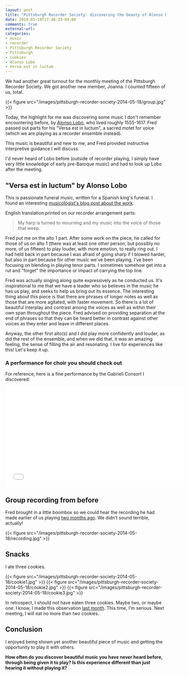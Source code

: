 ```yaml
---
layout: post
title: "Pittsburgh Recorder Society: discovering the beauty of Alonso Lobo"
date: 2014-05-18T17:48:23-04:00
comments: true
external-url:
categories:
- music
- recorder
- Pittsburgh Recorder Society
- Pittsburgh
- cookies
- Alonso Lobo
- Versa est in luctum
---
```

We had another great turnout for the monthly meeting of the Pittsburgh Recorder Society. We got another new member, Joanna. I counted fifteen of us, total.

{{< figure src="/images/pittsburgh-recorder-society-2014-05-18/group.jpg" >}}

Today, the highlight for me was discovering some music I don't remember encountering before, by [Alonso Lobo](http://en.wikipedia.org/wiki/Alonso_Lobo), who lived roughly 1555-1617. Fred passed out parts for his "Versa est in luctum", a sacred motet for voice (which we are playing as a recorder ensemble instead).

This music is beautiful and new to me, and Fred provided instructive interpretive guidance I will discuss.

I'd never heard of Lobo before (outside of recorder playing, I simply have very little knowledge of early pre-Baroque music) and had to look up Lobo after the meeting.

<!--more-->

## "Versa est in luctum" by Alonso Lobo

This is passionate funeral music, written for a Spanish king's funeral. I found an interesting [musicologist's blog post about the work](http://luiscfhenriques.com/alonso-lobos-versa-est-in-luctum/).

English translation printed on our recorder arrangement parts:

<blockquote>
My harp is turned to mourning and my music into the voice of those that weep.
</blockquote>

Fred put me on the alto 1 part. After some work on the piece, he called for those of us on alto 1 (there was at least one other person, but possibly no more, of us fifteen) to play louder, with more emotion, to really ring out. I had held back in part because I was afraid of going sharp if I blowed harder, but also in part because for other music we've been playing, I've been focusing on blending in playing tenor parts. I sometimes somehow get into a rut and "forget" the importance or impact of carrying the top line.

Fred was actually singing along quite expressively as he conducted us. It's inspirational to me that we have a leader who so believes in the music he has us play, and seeks to help us bring out its essence. The interesting thing about this piece is that there are phrases of longer notes as well as those that are more agitated, with faster movement. So there is a lot of beautiful interplay and contrast among the voices as well as within their own span throughout the piece. Fred advised on providing separation at the end of phrases so that they can be heard better in contrast against other voices as they enter and leave in different places.

Anyway, the other first alto(s) and I did play more confidently and louder, as did the rest of the ensemble, and when we did that, it was an amazing feeling, the sense of filling the air and resonating. I live for experiences like this! Let's keep it up.

### A performance for choir you should check out

For reference, here is a fine performance by the Gabrieli Consort I discovered:

<iframe width="560" height="315" src="//www.youtube.com/embed/yZe16Mpsmg8" frameborder="0" allowfullscreen></iframe>

## Group recording from before

Fred brought in a little boombox so we could hear the recording he had made earlier of us playing [two months ago](/blog/2014/03/16/pittsburgh-recorder-society-something-new-recently-recording-our-practice-sessions/). We didn't sound terrible, actually!

{{< figure src="/images/pittsburgh-recorder-society-2014-05-18/recording.jpg" >}}

## Snacks

I ate three cookies.

{{< figure src="/images/pittsburgh-recorder-society-2014-05-18/cookie1.jpg" >}}
{{< figure src="/images/pittsburgh-recorder-society-2014-05-18/cookie2.jpg" >}}
{{< figure src="/images/pittsburgh-recorder-society-2014-05-18/cookie3.jpg" >}}

In retrospect, I should not have eaten three cookies. Maybe two, or maybe one. I know, I made this observation [last month](/blog/2014/04/27/pittsburgh-recorder-society-palestrina-gombert-and-dolly-parton-cookies/). This time, I'm serious. Next meeting, I will eat no more than *two* cookies.

## Conclusion

I enjoyed being shown yet another beautiful piece of music and getting the opportunity to play it with others.

**How often do you discover beautiful music you have never heard before, through being given it to play? Is this experience different than just hearing it without playing it?**
